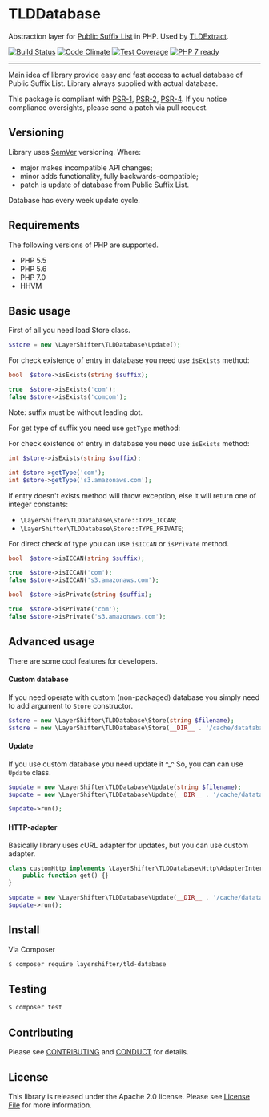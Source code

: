 # TLDDatabase

Abstraction layer for [Public Suffix List](https://publicsuffix.org/) in PHP. Used by [TLDExtract](https://github.com/layershifter/TLDExtract).

[![Build Status](https://travis-ci.org/layershifter/TLDDatabase.svg)](https://travis-ci.org/layershifter/TLDDatabase) [![Code Climate](https://codeclimate.com/github/layershifter/TLDDatabase/badges/gpa.svg)](https://codeclimate.com/github/layershifter/TLDDatabase) [![Test Coverage](https://codeclimate.com/github/layershifter/TLDDatabase/badges/coverage.svg)](https://codeclimate.com/github/layershifter/TLDDatabase/coverage) [![PHP 7 ready](http://php7ready.timesplinter.ch/layershifter/TLDDatabase/master/badge.svg)](https://travis-ci.org/layershifter/TLDDatabase)

---

Main idea of library provide easy and fast access to actual database of Public Suffix List. Library always supplied with actual database. 

This package is compliant with [PSR-1][], [PSR-2][], [PSR-4][]. If you notice compliance oversights, please send a patch via pull request.

## Versioning

Library uses [SemVer](http://semver.org/) versioning. Where:
 - major makes incompatible API changes;
 - minor adds functionality, fully backwards-compatible;
 - patch is update of database from Public Suffix List.
 
Database has every week update cycle.

## Requirements

The following versions of PHP are supported.

* PHP 5.5
* PHP 5.6
* PHP 7.0
* HHVM

## Basic usage

First of all you need load Store class.
```php
$store = new \LayerShifter\TLDDatabase\Update();
```

For check existence of entry in database you need use `isExists` method:
```php
bool  $store->isExists(string $suffix);

true  $store->isExists('com');
false $store->isExists('comcom');
``` 

Note: suffix must be without leading dot.

For get type of suffix you need use `getType` method:

For check existence of entry in database you need use `isExists` method:
```php
int $store->isExists(string $suffix);

int $store->getType('com');
int $store->getType('s3.amazonaws.com');
```

If entry doesn't exists method will throw exception, else it will return one of integer constants:
- ```\LayerShifter\TLDDatabase\Store::TYPE_ICCAN```;
- ```\LayerShifter\TLDDatabase\Store::TYPE_PRIVATE```;

For direct check of type you can use `isICCAN` or `isPrivate` method.
```php
bool  $store->isICCAN(string $suffix);

true  $store->isICCAN('com');
false $store->isICCAN('s3.amazonaws.com');

bool  $store->isPrivate(string $suffix);

true  $store->isPrivate('com');
false $store->isPrivate('s3.amazonaws.com');
```

## Advanced usage

There are some cool features for developers.

#### Custom database

If you need operate with custom (non-packaged) database you simply need to add argument to `Store` constructor.
```php
$store = new \LayerShifter\TLDDatabase\Store(string $filename);
$store = new \LayerShifter\TLDDatabase\Store(__DIR__ . '/cache/datatabase.php');
```

#### Update

If you use custom database you need update it ^_^ So, you can can use `Update` class.
```php
$update = new \LayerShifter\TLDDatabase\Update(string $filename);
$update = new \LayerShifter\TLDDatabase\Update(__DIR__ . '/cache/datatabase.php');

$update->run();
```

#### HTTP-adapter

Basically library uses cURL adapter for updates, but you can use custom adapter.

```php
class customHttp implements \LayerShifter\TLDDatabase\Http\AdapterInterface {
    public function get() {} 
}

$update = new \LayerShifter\TLDDatabase\Update(__DIR__ . '/cache/datatabase.php', 'customHttp');
$update->run();
```

## Install

Via Composer

``` bash
$ composer require layershifter/tld-database
```

## Testing
``` bash
$ composer test
```

## Contributing

Please see [CONTRIBUTING](CONTRIBUTING.md) and [CONDUCT](CONDUCT.md) for details.

## License

This library is released under the Apache 2.0 license. Please see [License File](LICENSE) for more information.

[PSR-1]: https://github.com/php-fig/fig-standards/blob/master/accepted/PSR-1-basic-coding-standard.md
[PSR-2]: https://github.com/php-fig/fig-standards/blob/master/accepted/PSR-2-coding-style-guide.md
[PSR-4]: https://github.com/php-fig/fig-standards/blob/master/accepted/PSR-4-autoloader.md
